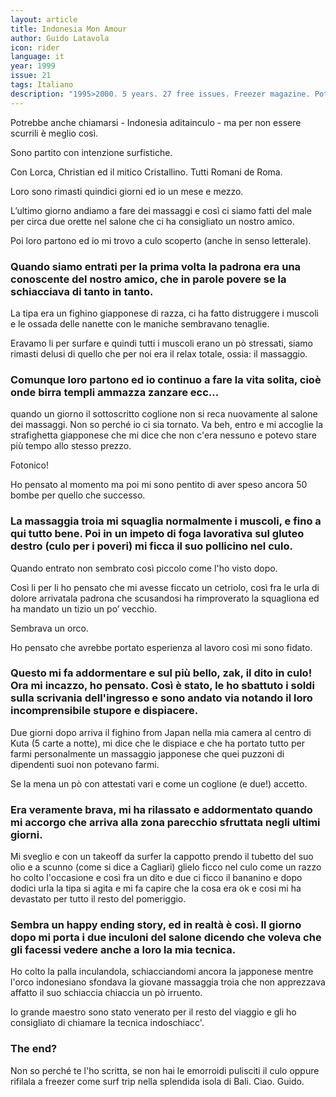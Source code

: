 ```yaml
---
layout: article
title: Indonesia Mon Amour
author: Guido Latavola
icon: rider
language: it
year: 1999
issue: 21
tags: Italiano
description: "1995>2000. 5 years. 27 free issues. Freezer magazine. Potrebbe anche chiamarsi - Indonesia aditainculo - ma per non essere scurrili è meglio così.  "
---
```


Potrebbe anche chiamarsi - Indonesia aditainculo - ma per non essere scurrili è meglio così.

Sono partito con intenzione surfistiche.

Con Lorca, Christian ed il mitico Cristallino. Tutti Romani de Roma.

Loro sono rimasti quindici giorni ed io un mese e mezzo.

L’ultimo giorno andiamo a fare dei massaggi e così ci siamo fatti del male per circa due orette nel salone che ci ha consigliato un nostro amico.

Poi loro partono ed io mi trovo a culo scoperto (anche in senso letterale).

### Quando siamo entrati per la prima volta la padrona era una conoscente del nostro amico, che in parole povere se la schiacciava di tanto in tanto.  

La tipa era un fighino giapponese di razza, ci ha fatto distruggere i muscoli e le ossada delle nanette con le maniche sembravano tenaglie.

Eravamo li per surfare e quindi tutti i muscoli erano un pò stressati, siamo rimasti delusi di quello che per noi era il relax totale, ossia: il massaggio.

### Comunque loro partono ed io continuo a fare la vita solita, cioè onde birra templi ammazza zanzare ecc...
quando un giorno il sottoscritto coglione non si reca nuovamente al salone dei massaggi.
Non so perché io ci sia tornato.
Va beh, entro e mi accoglie la strafighetta giapponese che mi dice che non c'era nessuno e potevo stare più tempo allo stesso prezzo.

Fotonico!

Ho pensato al momento ma poi mi sono pentito di aver speso ancora 50 bombe per quello che successo.

### La massaggia troia mi squaglia normalmente i muscoli, e fino a qui tutto bene. Poi in un impeto di foga lavorativa sul gluteo destro (culo per i poveri) mi ficca il suo pollicino nel culo.

Quando entrato non sembrato così piccolo come l'ho visto dopo.

Così li per li ho pensato che mi avesse ficcato un cetriolo, così fra le urla di dolore arrivatala padrona che scusandosi ha rimproverato la squagliona ed ha mandato un tizio un po’ vecchio.

Sembrava un orco.

Ho pensato che avrebbe portato esperienza al lavoro così mi sono fidato.

### Questo mi fa addormentare e sul più bello, zak, il dito in culo! Ora mi incazzo, ho pensato. Così è stato, le ho sbattuto i soldi sulla scrivania dell'ingresso e sono andato via notando il loro incomprensibile stupore e dispiacere.

Due giorni dopo arriva il fighino from Japan nella mia camera al centro di Kuta (5 carte a notte), mi dice che le dispiace e che ha portato tutto per farmi personalmente un massaggio japponese che quei puzzoni di dipendenti suoi non potevano farmi.

Se la mena un pò con attestati vari e come un coglione (e due!) accetto.

### Era veramente brava, mi ha rilassato e addormentato quando mi accorgo che arriva alla zona parecchio sfruttata negli ultimi giorni.

Mi sveglio e con un takeoff da surfer la cappotto prendo il tubetto del suo olio e a scunno (come si dice a Cagliari) glielo ficco nel culo come un razzo ho colto l'occasione e così fra un dito e due ci ficco il bananino e dopo dodici urla la tipa si agita e mi fa capire che la cosa era ok e cosi mi ha devastato per tutto il resto del pomeriggio.

### Sembra un happy ending story, ed in realtà è così. Il giorno dopo mi porta i due inculoni del salone dicendo che voleva che gli facessi vedere anche a loro la mia tecnica.

Ho colto la palla inculandola, schiacciandomi ancora la japponese mentre l'orco indonesiano sfondava la giovane massaggia troia che non apprezzava affatto il suo schiaccia chiaccia un pò irruento.

Io grande maestro sono stato venerato per il resto del viaggio e gli ho consigliato di chiamare la tecnica indoschiacc'.

### The end?

Non so perché te l'ho scritta, se non hai le emorroidi pulisciti il culo oppure rifilala a freezer come surf trip nella splendida isola di Bali.
Ciao.
Guido.
